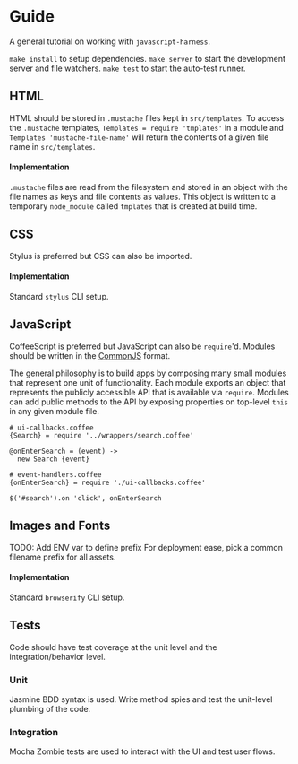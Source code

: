 # Guide

A general tutorial on working with `javascript-harness`.

`make install` to setup dependencies.
`make server` to start the development server and file watchers.
`make test` to start the auto-test runner.


## HTML
HTML should be stored in `.mustache` files kept in `src/templates`.
To access the `.mustache` templates, `Templates = require 'tmplates'` in a module
and `Templates 'mustache-file-name'` will return the contents of a given file name in `src/templates`.

#### Implementation
`.mustache` files are read from the filesystem and stored in an object with the file names as keys and file contents as values.
This object is written to a temporary `node_module` called `tmplates` that is created at build time.


## CSS
Stylus is preferred but CSS can also be imported.

#### Implementation
Standard `stylus` CLI setup.


## JavaScript
CoffeeScript is preferred but JavaScript can also be `require`'d. Modules should be written in the [CommonJS](http://www.commonjs.org/) format.

The general philosophy is to build apps by composing many small modules that represent one unit of functionality.
Each module exports an object that represents the publicly accessible API that is available via `require`.
Modules can add public methods to the API by exposing properties on top-level `this` in any given module file.

```
# ui-callbacks.coffee
{Search} = require '../wrappers/search.coffee'

@onEnterSearch = (event) ->
  new Search {event}
```

```
# event-handlers.coffee
{onEnterSearch} = require './ui-callbacks.coffee'

$('#search').on 'click', onEnterSearch
```

## Images and Fonts
TODO: Add ENV var to define prefix
For deployment ease, pick a common filename prefix for all assets.


#### Implementation
Standard `browserify` CLI setup.


## Tests
Code should have test coverage at the unit level and the integration/behavior level.

### Unit
Jasmine BDD syntax is used. Write method spies and test the unit-level plumbing of the code.

### Integration
Mocha Zombie tests are used to interact with the UI and test user flows.

